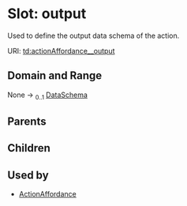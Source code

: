 
# Slot: output


Used to define the output data schema of the action.

URI: [td:actionAffordance__output](https://www.w3.org/2019/wot/td#actionAffordance__output)


## Domain and Range

None &#8594;  <sub>0..1</sub> [DataSchema](DataSchema.md)

## Parents


## Children


## Used by

 * [ActionAffordance](ActionAffordance.md)
